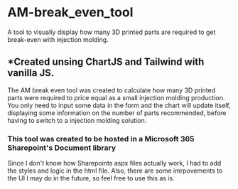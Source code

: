 # AM-break_even_tool
A tool to visually display how many 3D printed parts are required to get break-even with injection molding.

## *Created unsing ChartJS and Tailwind with vanilla JS.
The AM break even tool was created to calculate how many 3D printed parts were required to price equal as a small injection molding production.
You  only need to input some data in the form and the chart will update itself, displaying some information on the number of parts recommended, before
having to switch to a injection molding solution.
### This tool was created to be hosted in a Microsoft 365 Sharepoint's Document library
Since I don't know how Sharepoints aspx files actually work, I had to add the styles and logic in the html file.
Also, there are some imrpovements to the UI I may do in the future, so feel free to use this as is.

